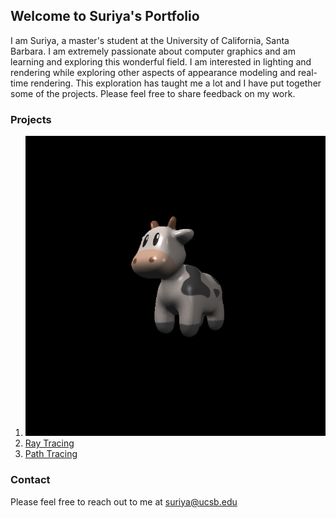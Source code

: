 ## Welcome to Suriya's Portfolio

I am Suriya, a master's student at the University of California, Santa Barbara. I am extremely passionate about computer graphics and am learning and exploring this wonderful field. I am interested in lighting and rendering while exploring other aspects of appearance modeling and real-time rendering. This exploration has taught me a lot and I have put together some of the projects. Please feel free to share feedback on my work.

### Projects
1. [![Rasterization](/images/rasterization/textured_cow.png)](pages/raster.md)
2. [Ray Tracing](pages/raytracer.md)
3. [Path Tracing](pages/pathtracer.md)


### Contact

Please feel free to reach out to me at [suriya@ucsb.edu](mailto:suriya@ucsb.edu)
